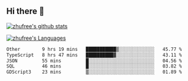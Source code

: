 ## Hi there 👋
[![zhufree's github stats](https://github-readme-stats.vercel.app/api?username=zhufree&show_icons=true&count_private=true)](https://github.com/anuraghazra/github-readme-stats)

[![zhufree's Languages](https://github-readme-stats.vercel.app/api/top-langs/?username=zhufree&layout=compact&langs_count=10)](https://github.com/anuraghazra/github-readme-stats)
<!--START_SECTION:waka-->

```txt
Other        9 hrs 19 mins   ███████████▒░░░░░░░░░░░░░   45.77 %
TypeScript   8 hrs 47 mins   ██████████▓░░░░░░░░░░░░░░   43.11 %
JSON         55 mins         █░░░░░░░░░░░░░░░░░░░░░░░░   04.56 %
SQL          46 mins         █░░░░░░░░░░░░░░░░░░░░░░░░   03.82 %
GDScript3    23 mins         ▒░░░░░░░░░░░░░░░░░░░░░░░░   01.89 %
```

<!--END_SECTION:waka-->

<!--
**zhufree/zhufree** is a ✨ _special_ ✨ repository because its `README.md` (this file) appears on your GitHub profile.

Here are some ideas to get you started:

- 🔭 I’m currently working on ...
- 🌱 I’m currently learning ...
- 👯 I’m looking to collaborate on ...
- 🤔 I’m looking for help with ...
- 💬 Ask me about ...
- 📫 How to reach me: ...
- 😄 Pronouns: ...
- ⚡ Fun fact: ...
-->
